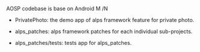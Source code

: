 AOSP codebase is base on Android M /N 

- PrivatePhoto:  the demo app of alps framework feature for private photo.

- alps_patches:  alps framework patches for each  individual sub-projects.

- alps_patches/tests: tests app for alps_patches.
